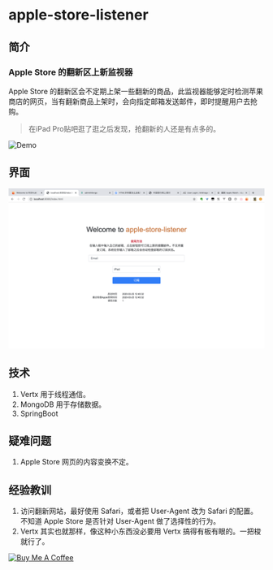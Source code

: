 # apple-store-listener

## 简介

### Apple Store 的翻新区上新监视器

Apple Store 的翻新区会不定期上架一些翻新的商品，此监视器能够定时检测苹果商店的网页，当有翻新商品上架时，会向指定邮箱发送邮件，即时提醒用户去抢购。

> 在iPad Pro贴吧逛了逛之后发现，抢翻新的人还是有点多的。

![Demo]()

## 界面

![](https://raw.githubusercontent.com/Kherrisan/apple-store-listener/master/page.png)

## 技术

1. Vertx 用于线程通信。
2. MongoDB 用于存储数据。
3. SpringBoot 

## 疑难问题

1. Apple Store 网页的内容变换不定。

## 经验教训

1. 访问翻新网站，最好使用 Safari，或者把 User-Agent 改为 Safari 的配置。不知道 Apple Store 是否针对 User-Agent 做了选择性的行为。
2. Vertx 其实也就那样，像这种小东西没必要用 Vertx 搞得有板有眼的。一把梭就行了。

<a href="https://www.buymeacoffee.com/Kherrisan" target="_blank"><img src="https://cdn.buymeacoffee.com/buttons/default-orange.png" alt="Buy Me A Coffee" style="height: 51px !important;width: 217px !important;" ></a>